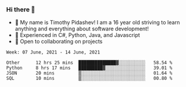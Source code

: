 ### Hi there 👋
- :adult: My name is Timothy Pidashev! I am a 16 year old striving to learn anything and everything about software development!
- :evergreen_tree: Experienced in C#, Python, Java, and Javascript
- 👯 Open to collaborating on projects

<!--START_SECTION:waka-->
```text
Week: 07 June, 2021 - 14 June, 2021

Other      12 hrs 25 mins  ██████████████▓░░░░░░░░░░   58.54 % 
Python     8 hrs 17 mins   █████████▓░░░░░░░░░░░░░░░   39.01 % 
JSON       20 mins         ▒░░░░░░░░░░░░░░░░░░░░░░░░   01.64 % 
SQL        10 mins         ▒░░░░░░░░░░░░░░░░░░░░░░░░   00.80 % 
```
<!--END_SECTION:waka-->
